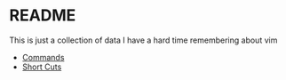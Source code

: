 # README

This is just a collection of data I have a hard time remembering about vim

- [Commands](./Commands.md)
- [Short Cuts](./SHORT_CUTS.md)
